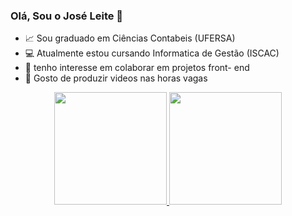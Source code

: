 ### Olá, Sou o José Leite 👋

- 📈 Sou graduado em Ciências Contabeis  (UFERSA)
- 💻 Atualmente estou cursando Informatica de Gestão (ISCAC)
- 📱 tenho interesse em colaborar em projetos front- end
-  🎥 Gosto de produzir videos nas horas vagas
<div align="center">
  <a href="https://github.com/leitejose">
  <img height="180em" src="https://github-readme-stats.vercel.app/api?username=leitejose&show_icons=true&theme=dracula&include_all_commits=true&count_private=true"/>
  <img height="180em" src="https://github-readme-stats.vercel.app/api/top-langs/?username=leitejose&layout=compact&langs_count=7&theme=dracula"/>
</div>
